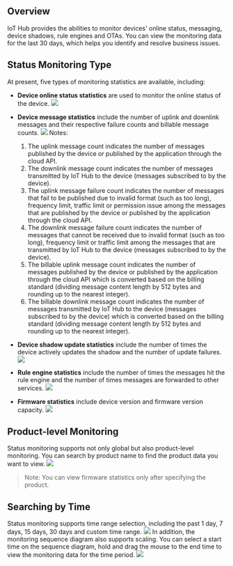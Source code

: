 [//]: # (chinagitpath:XXXXX)

## Overview
IoT Hub provides the abilities to monitor devices' online status, messaging, device shadows, rule engines and OTAs. You can view the monitoring data for the last 30 days, which helps you identify and resolve business issues.

## Status Monitoring Type
At present, five types of monitoring statistics are available, including:
- **Device online status statistics**
are used to monitor the online status of the device.
![](https://main.qcloudimg.com/raw/153b377cd4d30934661e0c54cfbb6d70.png)

- **Device message statistics**
include the number of uplink and downlink messages and their respective failure counts and billable message counts.
![](https://main.qcloudimg.com/raw/9f837b2e2b4b4ec1a148610ca132d23f.png)
Notes:
    1. The uplink message count indicates the number of messages published by the device or published by the application through the cloud API.
    2. The downlink message count indicates the number of messages transmitted by IoT Hub to the device (messages subscribed to by the device).
    3. The uplink message failure count indicates the number of messages that fail to be published due to invalid format (such as too long), frequency limit, traffic limit or permission issue among the messages that are published by the device or published by the application through the cloud API.
    4. The downlink message failure count indicates the number of messages that cannot be received due to invalid format (such as too long), frequency limit or traffic limit among the messages that are transmitted by IoT Hub to the device (messages subscribed to by the device).
    5. The billable uplink message count indicates the number of messages published by the device or published by the application through the cloud API which is converted based on the billing standard (dividing message content length by 512 bytes and rounding up to the nearest integer).
    6. The billable downlink message count indicates the number of messages transmitted by IoT Hub to the device (messages subscribed to by the device) which is converted based on the billing standard (dividing message content length by 512 bytes and rounding up to the nearest integer).

- **Device shadow update statistics**
include the number of times the device actively updates the shadow and the number of update failures.
![](https://main.qcloudimg.com/raw/29631bbf53df34f799b3757545486eb9.png)

- **Rule engine statistics**
include the number of times the messages hit the rule engine and the number of times messages are forwarded to other services.
![](https://main.qcloudimg.com/raw/6a10b09660891ab5fa8410087831639d.png)

- **Firmware statistics**
include device version and firmware version capacity.
![](https://main.qcloudimg.com/raw/22c9980c68b1f6556f91b1ea811730f7.png)


## Product-level Monitoring
Status monitoring supports not only global but also product-level monitoring. You can search by product name to find the product data you want to view.
![](https://main.qcloudimg.com/raw/a71db994dbcd5bfd6e4fecb3ad4dc166.png)
>Note: You can view firmware statistics only after specifying the product.

## Searching by Time
Status monitoring supports time range selection, including the past 1 day, 7 days, 15 days, 30 days and custom time range.
![](https://main.qcloudimg.com/raw/06c3084bf8d7395977705636ec2977aa.png)
In addition, the monitoring sequence diagram also supports scaling. You can select a start time on the sequence diagram, hold and drag the mouse to the end time to view the monitoring data for the time period.
![](https://main.qcloudimg.com/raw/ab955b960480acdea33941ab94f1c0ef.png)
